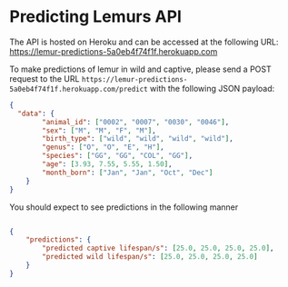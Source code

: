 # Predicting Lemurs API

The API is hosted on Heroku and can be accessed at the following URL: https://lemur-predictions-5a0eb4f74f1f.herokuapp.com

To make predictions of lemur in wild and captive, please send a POST request to the URL 
```https://lemur-predictions-5a0eb4f74f1f.herokuapp.com/predict``` 
with the following JSON payload:

```json
{
  "data": {
        "animal_id": ["0002", "0007", "0030", "0046"],
        "sex": ["M", "M", "F", "M"],
        "birth_type": ["wild", "wild", "wild", "wild"],
        "genus": ["O", "O", "E", "H"],
        "species": ["GG", "GG", "COL", "GG"],
        "age": [3.93, 7.55, 5.55, 1.50],
        "month_born": ["Jan", "Jan", "Oct", "Dec"]
    }
}
```

You should expect to see predictions in the following manner

```json

{
    "predictions": {
        "predicted captive lifespan/s": [25.0, 25.0, 25.0, 25.0],
        "predicted wild lifespan/s": [25.0, 25.0, 25.0, 25.0]
    }
}
```